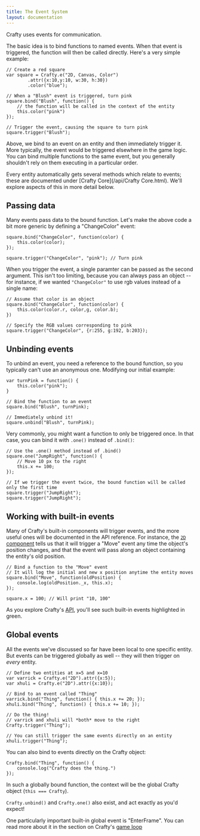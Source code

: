 ```yaml
---
title: The Event System
layout: documentation
---
```


Crafty uses events for communication.

The basic idea is to bind functions to named events.  When that event is triggered, the function will then be called directly.  Here's a very simple example:

```
// Create a red square
var square = Crafty.e("2D, Canvas, Color")
		.attr({x:10,y:10, w:30, h:30})
		.color("blue");

// When a "Blush" event is triggered, turn pink
square.bind("Blush", function() {
	// the function will be called in the context of the entity
	this.color("pink")
});

// Trigger the event, causing the square to turn pink
square.trigger("Blush");
```

Above, we bind to an event on an entity and then immediately trigger it.  More typically, the event would be triggered elsewhere in the game logic.  You can bind multiple functions to the same event, but you generally shouldn't rely on them executing in a particular order.

Every entity automatically gets several methods which relate to events; these are documented under [Crafty Core](/api/Crafty Core.html).  We'll explore aspects of this in more detail below.	

## Passing data

Many events pass data to the bound function.  Let's make the above code a bit more generic by defining a "ChangeColor" event:

```
square.bind("ChangeColor", function(color) {
	this.color(color);
});

square.trigger("ChangeColor", "pink"); // Turn pink
```

When you trigger the event, a single paramter can be passed as the second argument.  This isn't too limiting, because you can always pass an object -- for instance, if we wanted `"ChangeColor"` to use rgb values instead of a single name:

```
// Assume that color is an object
square.bind("ChangeColor", function(color) {
	this.color(color.r, color,g, color.b);
})

// Specify the RGB values corresponding to pink
square.trigger("ChangeColor", {r:255, g:192, b:203});
```

## Unbinding events

To unbind an event, you need a reference to the bound function, so you typically can't use an anonymous one.  Modifying our initial example:

```
var turnPink = function() { 
	this.color("pink");
}

// Bind the function to an event
square.bind("Blush", turnPink);

// Immediately unbind it!
square.unbind("Blush", turnPink);
```

Very commonly, you might want a function to only be triggered once.  In that case, you can bind it with `.one()` instead of `.bind()`:

```
// Use the .one() method instead of .bind()
square.one("JumpRight", function() {
	// Move 10 px to the right
	this.x += 100;
});

// If we trigger the event twice, the bound function will be called only the first time
square.trigger("JumpRight");
square.trigger("JumpRight");
```

## Working with built-in events

Many of Crafty's built-in components will trigger events, and the more useful ones will be documented in the API reference.  For instance, the [`2D` component](/api/2D.html) tells us that it will trigger a "Move" event any time the object's position changes, and that the event will pass along an object containing the entity's old position.

```
// Bind a function to the "Move" event
// It will log the initial and new x position anytime the entity moves
square.bind("Move", function(oldPosition) {
	console.log(oldPosition._x, this.x);
});

square.x = 100; // Will print "10, 100"
```

As you explore Crafty's [API](/api/), you'll see such built-in events highlighted in green.

## Global events

All the events we've discussed so far have been local to one specific entity.  But events can be triggered globally as well -- they will then trigger on *every* entity.

```
// Define two entities at x=5 and x=10
var varrick = Crafty.e("2D").attr({x:5});
var xhuli = Crafty.e("2D").attr({x:10});

// Bind to an event called "Thing"
varrick.bind("Thing", function() { this.x += 20; });
xhuli.bind("Thing", function() { this.x += 10; });

// Do the thing!
// varrick and xhuli will *both* move to the right
Crafty.trigger("Thing");

// You can still trigger the same events directly on an entity
xhuli.trigger("Thing");
```

You can also bind to events directly on the Crafty object:

```
Crafty.bind("Thing", function() {
	console.log("Crafty does the thing.")
});
```

In such a globally bound function, the context will be the global Crafty object (`this === Crafty`).

`Crafty.unbind()` and `Crafty.one()` also exist, and act exactly as you'd expect!

One particularly important built-in global event is "EnterFrame".  You can read more about it in the section on Crafty's [game loop](/documentation/gameloop.html)